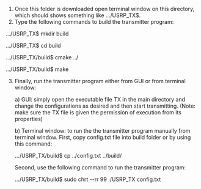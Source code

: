 1) Once this folder is downloaded open terminal window on this directory, which should shows something like .../USRP_TX$.
2) Type the following commands to build the transmitter program:

.../USRP_TX$ mkdir build

.../USRP_TX$ cd build

.../USRP_TX/build$ cmake ../

.../USRP_TX/build$ make

3) Finally, run the transmitter program either from GUI or from terminal window:

     a) GUI: simply open the executable file TX in the main directory and change the configurations as desired and then start transmitting.
     (Note: make sure the TX file is given the permission of execution from its properties)

     b) Terminal window: to run the the transmitter program manually from terminal window. First, copy config.txt file into build folder or by using this command:
     
     .../USRP_TX/build$ cp ../config.txt ../build/

     Second, use the following command to run the transmitter program:

     .../USRP_TX/build$ sudo chrt --rr 99 ./USRP_TX config.txt

